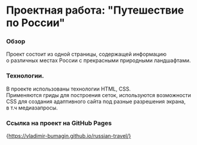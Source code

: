 # Проектная работа: "Путешествие по России"

### Обзор

Проект состоит из одной страницы, содержащей информацию  
о различных местах России с прекрасными природными ландшафтами.

### Технологии.

В проекте использованы технологии HTML, CSS.  
Применяются гриды для построения сеток, используются возможности
CSS для создания адаптивного сайта под разные разрешения экрана,  
в т.ч медиазапросы.

### Ссылка на проект на GitHub Pages

{https://vladimir-bumagin.github.io/russian-travel/}
